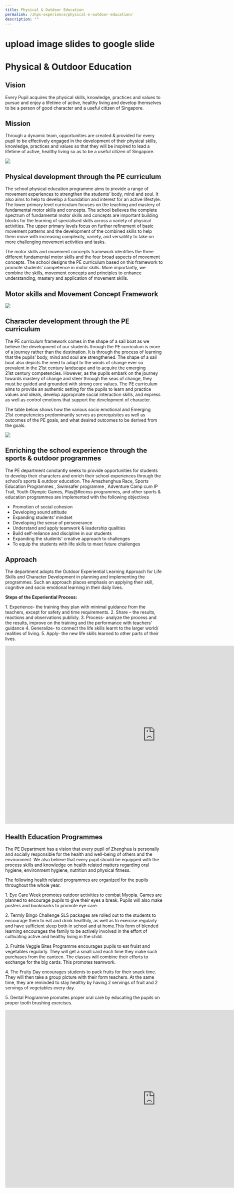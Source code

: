 ```yaml
---
title: Physical & Outdoor Education
permalink: /zhps-experience/physical-n-outdoor-education/
description: ""
---
```

# upload image slides to google slide
# Physical &amp; Outdoor Education

## Vision

Every Pupil acquires the physical skills, knowledge, practices and values to pursue and enjoy a lifetime of active, healthy living and develop themselves to be a person of good character and a useful citizen of Singapore.  

## Mission

Through a dynamic team, opportunities are created &amp; provided for every pupil to be effectively engaged in the development of their physical skills, knowledge, practices and values so that they will be inspired to lead a lifetime of active, healthy living so as to be a useful citizen of Singapore.

![](/images/ZHPS%20Experience/Physical%20&amp;%20Outdoor%20Education/PE%20Aim%20Goals.jpg)


## Physical development through the PE curriculum

The school physical education programme aims to provide a range of movement experiences to strengthen the students’ body, mind and soul. It also aims to help to develop a foundation and interest for an active lifestyle. The lower primary level curriculum focuses on the teaching and mastery of fundamental motor skills and concepts. The school believes the complete spectrum of fundamental motor skills and concepts are important building blocks for the learning of specialised skills across a variety of physical activities. The upper primary levels focus on further refinement of basic movement patterns and the development of the combined skills to help them move with increasing complexity, variety, and versatility to take on more challenging movement activities and tasks.

  

The motor skills and movement concepts framework identifies the three different fundamental motor skills and the four broad aspects of movement concepts. The school designs the PE curriculum based on this framework to promote students’ competence in motor skills. More importantly, we combine the skills, movement concepts and principles to enhance understanding, mastery and application of movement skills.

## Motor skills and Movement Concept Framework

![](/images/ZHPS%20Experience/Physical%20&amp;%20Outdoor%20Education/Motor%20skills%20and%20Movement%20Concept%20Framework.jpg)

## Character development through the PE curriculum

The PE curriculum framework comes in the shape of a sail boat as we believe the development of our students through the PE curriculum is more of a journey rather than the destination. It is through the process of learning that the pupils’ body, mind and soul are strengthened. The shape of a sail boat also depicts the need to adapt to the winds of change ever so prevalent in the 21st&nbsp;century landscape and to acquire the emerging 21st&nbsp;century competencies. However, as the pupils embark on the journey towards mastery of change and steer through the seas of change, they must be guided and grounded with strong core values. The PE curriculum aims to provide an authentic setting for the pupils to learn and practice values and ideals, develop appropriate social interaction skills, and express as well as control emotions that support the development of character.

  

The table below shows how the various socio emotional and Emerging 21st&nbsp;competencies predominantly serves as prerequisites as well as outcomes of the PE goals, and what desired outcomes to be derived from the goals.


![](/images/ZHPS%20Experience/Physical%20&amp;%20Outdoor%20Education/Character%20development%20through%20the%20PE%20curriculum.jpg)


Enriching the school experience through the sports &amp; outdoor programmes
-----------------------------------------------------------------------

The PE department constantly seeks to provide opportunities for students to develop their characters and enrich their school experiences through the school’s sports &amp; outdoor education. The Amazhenghua Race, Sports Education Programmes , Swimsafer programme , Adventure Camp cum IP Trail, Youth Olympic Games, Play@Recess programmes, and other sports &amp; education programmes are implemented with the following objectives

  

*   Promotion of social cohesion
*   Developing sound attitude
*   Expanding students’ mindset
*   Developing the sense of perseverance
*   Understand and apply teamwork &amp; leadership qualities
*   Build self-reliance and discipline in our students
*   Expanding the students’ creative approach to challenges
*   To equip the students with life skills to meet future challenges

Approach
--------

The department adopts the Outdoor Experiential Learning Approach for Life Skills and Character Development in planning and implementing the programmes. Such an approach places emphasis on applying their skill, cognitive and socio emotional learning in their daily lives.

  

**Steps of the Experiential Process:**

1\.  Experience- the training they plan with minimal guidance from the teachers, except for safety and time requirements.
2\.  Share – the results, reactions and observations publicly.
3\.  Process- analyze the process and the results, improve on the training and the performance with teachers’ guidance
4\.  Generalize- to connect the life skills learnt to the larger world/ realities of living.
5\.  Apply- the new life skills learned to other parts of their lives.

<iframe src="https://docs.google.com/presentation/d/e/2PACX-1vS-a2QEGjSkOjqznREeRlz3khMsIZ4_swOO9jeek6Fo8skFMkyRM6m9bSBEJV-radJr-mLb51mEvJ8N/embed?start=false&amp;loop=false&amp;delayms=3000" frameborder="0" width="960" height="569" allowfullscreen="true"></iframe>

## Health Education Programmes

The PE Department has a vision that every pupil of Zhenghua is personally and socially responsible for the health and well-being of others and the environment. We also believe that every pupil should be equipped with the process skills and knowledge on health related matters regarding oral hygiene, environment hygiene, nutrition and physical fitness.

  

The following health related programmes are organized for the pupils throughout the whole year.

1\.  Eye Care Week promotes outdoor activities to combat Myopia. Games are planned to encourage pupils to give their eyes a break. Pupils will also make posters and bookmarks to promote eye care.

2\.  Termly Bingo Challenge SLS packages are rolled out to the students to encourage them to eat and drink healthily, as well as to exercise regularly and have sufficient sleep both in school and at home.This form of blended learning encourages the family to be actively involved in the effort of cultivating active and healthy living in the child.

3\.  Fruittie Veggie Bites Programme encourages pupils to eat fruist and vegetables regularly. They will get a small card each time they make such purchases from the canteen. The classes will combine their efforts to exchange for the big cards. This promotes teamwork.

4\.  The Fruity Day encourages students to pack fruits for their snack time. They will then take a group picture with their form teachers. At the same time, they are reminded to stay healthy by having 2 servings of fruit and 2 servings of vegetables every day.

5\.  Dental Programme promotes proper oral care by educating the pupils on proper tooth brushing exercises.

<iframe allowfullscreen="true" height="569" width="960" frameborder="0" src="https://docs.google.com/presentation/d/e/2PACX-1vTr1iDn7JODW-_WneQt7XAqj_0pYLZhtlVMeqfQ0czdvg3ZWFt-pMklUFttRThHAmnNXZllJ98kGd_u/embed?start=false&amp;loop=false&amp;delayms=3000"></iframe>